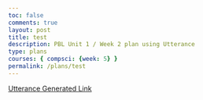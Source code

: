 ```yaml
---
toc: false
comments: true
layout: post
title: test
description: PBL Unit 1 / Week 2 plan using Utterance
type: plans
courses: { compsci: {week: 5} }
permalink: /plans/test
---
```


[Utterance Generated Link](https://github.com/nighthawkcoders/student/issues/15)
